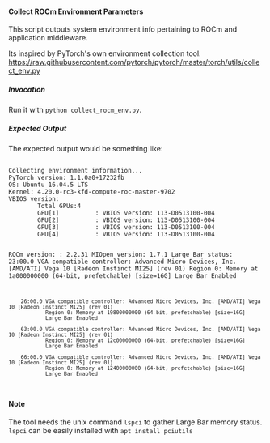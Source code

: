 #### Collect ROCm Environment Parameters

This script outputs system environment info pertaining to ROCm and application middleware.

Its inspired by PyTorch's own environment collection tool:
https://raw.githubusercontent.com/pytorch/pytorch/master/torch/utils/collect_env.py

##### Invocation

Run it with `python collect_rocm_env.py`.

##### Expected Output

The expected output would be something like:

<code>  
Collecting environment information...
PyTorch version: 1.1.0a0+17232fb
OS: Ubuntu 16.04.5 LTS
Kernel: 4.20.0-rc3-kfd-compute-roc-master-9702
VBIOS version:
        Total GPUs:4
        GPU[1]          : VBIOS version: 113-D0513100-004
        GPU[2]          : VBIOS version: 113-D0513100-004
        GPU[3]          : VBIOS version: 113-D0513100-004
        GPU[4]          : VBIOS version: 113-D0513100-004

ROCm version: : 2.2.31
MIOpen version: 1.7.1
Large Bar status:
        23:00.0 VGA compatible controller: Advanced Micro Devices, Inc. [AMD/ATI] Vega 10 [Radeon Instinct MI25] (rev 01)
                Region 0: Memory at 1a000000000 (64-bit, prefetchable) [size=16G]
                Large Bar Enabled

        26:00.0 VGA compatible controller: Advanced Micro Devices, Inc. [AMD/ATI] Vega 10 [Radeon Instinct MI25] (rev 01)
                Region 0: Memory at 19800000000 (64-bit, prefetchable) [size=16G]
                Large Bar Enabled

        63:00.0 VGA compatible controller: Advanced Micro Devices, Inc. [AMD/ATI] Vega 10 [Radeon Instinct MI25] (rev 01)
                Region 0: Memory at 12c00000000 (64-bit, prefetchable) [size=16G]
                Large Bar Enabled

        66:00.0 VGA compatible controller: Advanced Micro Devices, Inc. [AMD/ATI] Vega 10 [Radeon Instinct MI25] (rev 01)
                Region 0: Memory at 12400000000 (64-bit, prefetchable) [size=16G]
                Large Bar Enabled
</code>

#### Note

The tool needs the unix command `lspci` to gather Large Bar memory status. 
`lspci` can be easily installed with `apt install pciutils`
